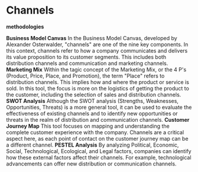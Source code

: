 # Channels

**methodologies**

**Business Model Canvas**
In the Business Model Canvas, developed by Alexander Osterwalder, "channels" are one of the nine key components. In this context, channels refer to how a company communicates and delivers its value proposition to its customer segments. This includes both distribution channels and communication and marketing channels.
**Marketing Mix**
Within the tagic concept of the Marketing Mix, or the 4 P's (Product, Price, Place, and Promotion), the term "Place" refers to distribution channels. This implies how and where the product or service is sold. In this tool, the focus is more on the logistics of getting the product to the customer, including the selection of sales and distribution channels.
**SWOT Analysis**
Although the SWOT analysis (Strengths, Weaknesses, Opportunities, Threats) is a more general tool, it can be used to evaluate the effectiveness of existing channels and to identify new opportunities or threats in the realm of distribution and communication channels.
**Customer Journey Map**
This tool focuses on mapping and understanding the complete customer experience with the company. Channels are a critical aspect here, as each point of contact on the customer journey map can be a different channel.
**PESTEL Analysis**
By analyzing Political, Economic, Social, Technological, Ecological, and Legal factors, companies can identify how these external factors affect their channels. For example, technological advancements can offer new distribution or communication channels.